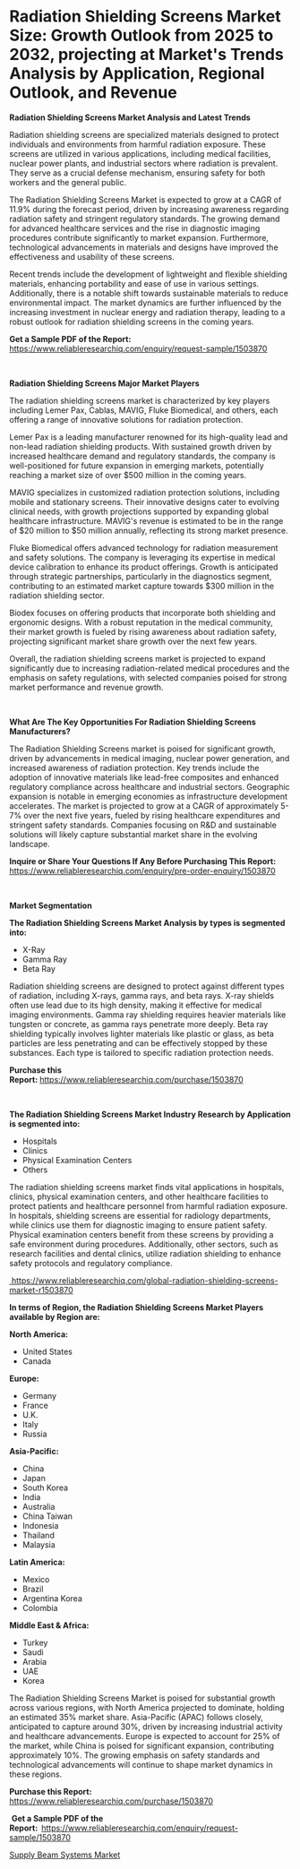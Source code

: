 <p><h1>Radiation Shielding Screens Market Size: Growth Outlook from 2025 to 2032, projecting at Market's Trends Analysis by Application, Regional Outlook, and Revenue</h1></p><p><strong>Radiation Shielding Screens Market Analysis and Latest Trends</strong></p>
<p><p>Radiation shielding screens are specialized materials designed to protect individuals and environments from harmful radiation exposure. These screens are utilized in various applications, including medical facilities, nuclear power plants, and industrial sectors where radiation is prevalent. They serve as a crucial defense mechanism, ensuring safety for both workers and the general public.</p><p>The Radiation Shielding Screens Market is expected to grow at a CAGR of 11.9% during the forecast period, driven by increasing awareness regarding radiation safety and stringent regulatory standards. The growing demand for advanced healthcare services and the rise in diagnostic imaging procedures contribute significantly to market expansion. Furthermore, technological advancements in materials and designs have improved the effectiveness and usability of these screens. </p><p>Recent trends include the development of lightweight and flexible shielding materials, enhancing portability and ease of use in various settings. Additionally, there is a notable shift towards sustainable materials to reduce environmental impact. The market dynamics are further influenced by the increasing investment in nuclear energy and radiation therapy, leading to a robust outlook for radiation shielding screens in the coming years.</p></p>
<p><strong>Get a Sample PDF of the Report:&nbsp;</strong> <a href="https://www.reliableresearchiq.com/enquiry/request-sample/1503870?utm_campaign=2265&utm_medium=2&utm_source=Github&utm_content=ia&utm_term=23032025&utm_id=radiation-shielding-screens">https://www.reliableresearchiq.com/enquiry/request-sample/1503870</a></p>
<p>&nbsp;</p>
<p><strong>Radiation Shielding Screens Major Market Players</strong></p>
<p><p>The radiation shielding screens market is characterized by key players including Lemer Pax, Cablas, MAVIG, Fluke Biomedical, and others, each offering a range of innovative solutions for radiation protection.</p><p>Lemer Pax is a leading manufacturer renowned for its high-quality lead and non-lead radiation shielding products. With sustained growth driven by increased healthcare demand and regulatory standards, the company is well-positioned for future expansion in emerging markets, potentially reaching a market size of over $500 million in the coming years.</p><p>MAVIG specializes in customized radiation protection solutions, including mobile and stationary screens. Their innovative designs cater to evolving clinical needs, with growth projections supported by expanding global healthcare infrastructure. MAVIG's revenue is estimated to be in the range of $20 million to $50 million annually, reflecting its strong market presence.</p><p>Fluke Biomedical offers advanced technology for radiation measurement and safety solutions. The company is leveraging its expertise in medical device calibration to enhance its product offerings. Growth is anticipated through strategic partnerships, particularly in the diagnostics segment, contributing to an estimated market capture towards $300 million in the radiation shielding sector.</p><p>Biodex focuses on offering products that incorporate both shielding and ergonomic designs. With a robust reputation in the medical community, their market growth is fueled by rising awareness about radiation safety, projecting significant market share growth over the next few years.</p><p>Overall, the radiation shielding screens market is projected to expand significantly due to increasing radiation-related medical procedures and the emphasis on safety regulations, with selected companies poised for strong market performance and revenue growth.</p></p>
<p>&nbsp;</p>
<p><strong>What Are The Key Opportunities For Radiation Shielding Screens Manufacturers?</strong></p>
<p><p>The Radiation Shielding Screens market is poised for significant growth, driven by advancements in medical imaging, nuclear power generation, and increased awareness of radiation protection. Key trends include the adoption of innovative materials like lead-free composites and enhanced regulatory compliance across healthcare and industrial sectors. Geographic expansion is notable in emerging economies as infrastructure development accelerates. The market is projected to grow at a CAGR of approximately 5-7% over the next five years, fueled by rising healthcare expenditures and stringent safety standards. Companies focusing on R&D and sustainable solutions will likely capture substantial market share in the evolving landscape.</p></p>
<p><strong>Inquire or Share Your Questions If Any Before Purchasing This Report:</strong> <a href="https://www.reliableresearchiq.com/enquiry/pre-order-enquiry/1503870?utm_campaign=2265&utm_medium=2&utm_source=Github&utm_content=ia&utm_term=23032025&utm_id=radiation-shielding-screens">https://www.reliableresearchiq.com/enquiry/pre-order-enquiry/1503870</a></p>
<p>&nbsp;</p>
<p><strong>Market Segmentation</strong></p>
<p><strong>The Radiation Shielding Screens Market Analysis by types is segmented into:</strong></p>
<p><ul><li>X-Ray</li><li>Gamma Ray</li><li>Beta Ray</li></ul></p>
<p><p>Radiation shielding screens are designed to protect against different types of radiation, including X-rays, gamma rays, and beta rays. X-ray shields often use lead due to its high density, making it effective for medical imaging environments. Gamma ray shielding requires heavier materials like tungsten or concrete, as gamma rays penetrate more deeply. Beta ray shielding typically involves lighter materials like plastic or glass, as beta particles are less penetrating and can be effectively stopped by these substances. Each type is tailored to specific radiation protection needs.</p></p>
<p><strong>Purchase this Report:&nbsp;</strong><a href="https://www.reliableresearchiq.com/purchase/1503870?utm_campaign=2265&utm_medium=2&utm_source=Github&utm_content=ia&utm_term=23032025&utm_id=radiation-shielding-screens">https://www.reliableresearchiq.com/purchase/1503870</a></p>
<p>&nbsp;</p>
<p><strong>The Radiation Shielding Screens Market Industry Research by Application is segmented into:</strong></p>
<p><ul><li>Hospitals</li><li>Clinics</li><li>Physical Examination Centers</li><li>Others</li></ul></p>
<p><p>The radiation shielding screens market finds vital applications in hospitals, clinics, physical examination centers, and other healthcare facilities to protect patients and healthcare personnel from harmful radiation exposure. In hospitals, shielding screens are essential for radiology departments, while clinics use them for diagnostic imaging to ensure patient safety. Physical examination centers benefit from these screens by providing a safe environment during procedures. Additionally, other sectors, such as research facilities and dental clinics, utilize radiation shielding to enhance safety protocols and regulatory compliance.</p></p>
<p><a href="https://www.reliableresearchiq.com/global-radiation-shielding-screens-market-r1503870?utm_campaign=2265&utm_medium=2&utm_source=Github&utm_content=ia&utm_term=23032025&utm_id=radiation-shielding-screens">&nbsp;https://www.reliableresearchiq.com/global-radiation-shielding-screens-market-r1503870</a></p>
<p><strong>In terms of Region, the Radiation Shielding Screens Market Players available by Region are:</strong></p>
<p>
    <p> <strong> North America: </strong>
        <ul>
            <li>United States</li>
            <li>Canada</li>
        </ul>
        </p> 
    <p> <strong> Europe: </strong>
        <ul>
            <li>Germany</li>
            <li>France</li>
            <li>U.K.</li>
            <li>Italy</li>
            <li>Russia</li>
        </ul>
        </p> 
    <p> <strong> Asia-Pacific: </strong>
        <ul>
            <li>China</li>
            <li>Japan</li>
            <li>South Korea</li>
            <li>India</li>
            <li>Australia</li>
            <li>China Taiwan</li>
            <li>Indonesia</li>
            <li>Thailand</li>
            <li>Malaysia</li>
        </ul>
        </p> 
    <p> <strong> Latin America: </strong>
        <ul>
            <li>Mexico</li>
            <li>Brazil</li>
            <li>Argentina Korea</li>
            <li>Colombia</li>
        </ul>
        </p> 
    <p> <strong> Middle East & Africa: </strong>
        <ul>
            <li>Turkey</li>
            <li>Saudi</li>
            <li>Arabia</li>
            <li>UAE</li>
            <li>Korea</li>
        </ul>
    </p>
    </p>
<p><p>The Radiation Shielding Screens Market is poised for substantial growth across various regions, with North America projected to dominate, holding an estimated 35% market share. Asia-Pacific (APAC) follows closely, anticipated to capture around 30%, driven by increasing industrial activity and healthcare advancements. Europe is expected to account for 25% of the market, while China is poised for significant expansion, contributing approximately 10%. The growing emphasis on safety standards and technological advancements will continue to shape market dynamics in these regions.</p></p>
<p><strong>Purchase this Report: </strong><a href="https://www.reliableresearchiq.com/purchase/1503870?utm_campaign=2265&utm_medium=2&utm_source=Github&utm_content=ia&utm_term=23032025&utm_id=radiation-shielding-screens">https://www.reliableresearchiq.com/purchase/1503870</a></p>
<p>&nbsp;<strong>Get a Sample PDF of the Report:&nbsp;&nbsp;</strong><a href="https://www.reliableresearchiq.com/enquiry/request-sample/1503870?utm_campaign=2265&utm_medium=2&utm_source=Github&utm_content=ia&utm_term=23032025&utm_id=radiation-shielding-screens">https://www.reliableresearchiq.com/enquiry/request-sample/1503870</a></p>
<p><strong></strong></p>
<p><p><a href="https://github.com/suleimannichelle7/Market-Research-Report-List-1/blob/main/supply-beam-systems-market.md?utm_campaign=2265&utm_medium=2&utm_source=Github&utm_content=ia&utm_term=23032025&utm_id=radiation-shielding-screens">Supply Beam Systems Market</a></p></p>